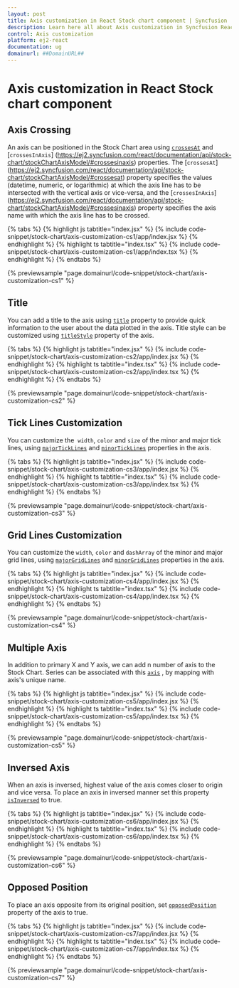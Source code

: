 ```yaml
---
layout: post
title: Axis customization in React Stock chart component | Syncfusion
description: Learn here all about Axis customization in Syncfusion React Stock chart component of Syncfusion Essential JS 2 and more.
control: Axis customization 
platform: ej2-react
documentation: ug
domainurl: ##DomainURL##
---
```


# Axis customization in React Stock chart component

## Axis Crossing

An axis can be positioned in the Stock Chart area using [`crossesAt`](https://ej2.syncfusion.com/react/documentation/api/stock-chart/stockChartAxisModel/#crossesat) and [`crossesInAxis`] (https://ej2.syncfusion.com/react/documentation/api/stock-chart/stockChartAxisModel/#crossesinaxis) properties. The [`crossesAt`] (https://ej2.syncfusion.com/react/documentation/api/stock-chart/stockChartAxisModel/#crossesat) property specifies the values (datetime, numeric, or logarithmic) at which the axis line has to be intersected with the vertical axis or vice-versa, and the [`crossesInAxis`] (https://ej2.syncfusion.com/react/documentation/api/stock-chart/stockChartAxisModel/#crossesinaxis) property specifies the axis name with which the axis line has to be crossed.

{% tabs %}
{% highlight js tabtitle="index.jsx" %}
{% include code-snippet/stock-chart/axis-customization-cs1/app/index.jsx %}
{% endhighlight %}
{% highlight ts tabtitle="index.tsx" %}
{% include code-snippet/stock-chart/axis-customization-cs1/app/index.tsx %}
{% endhighlight %}
{% endtabs %}

 {% previewsample "page.domainurl/code-snippet/stock-chart/axis-customization-cs1" %}

## Title

You can add a title to the axis using [`title`](https://ej2.syncfusion.com/react/documentation/api/stock-chart/stockChartAxisModel/#title) property to provide quick information to the user about the data plotted in the axis. Title style can be customized using [`titleStyle`](https://ej2.syncfusion.com/react/documentation/api/stock-chart/stockChartAxisModel/#titlestyle) property of the axis.

{% tabs %}
{% highlight js tabtitle="index.jsx" %}
{% include code-snippet/stock-chart/axis-customization-cs2/app/index.jsx %}
{% endhighlight %}
{% highlight ts tabtitle="index.tsx" %}
{% include code-snippet/stock-chart/axis-customization-cs2/app/index.tsx %}
{% endhighlight %}
{% endtabs %}

 {% previewsample "page.domainurl/code-snippet/stock-chart/axis-customization-cs2" %}

## Tick Lines Customization

You can customize the  `width`, `color` and `size` of the minor and major tick lines, using [`majorTickLines`](https://ej2.syncfusion.com/react/documentation/api/stock-chart/stockChartAxisModel/#majorticklines) and [`minorTickLines`](https://ej2.syncfusion.com/react/documentation/api/stock-chart/stockChartAxisModel/#minorticklines) properties in the axis.

{% tabs %}
{% highlight js tabtitle="index.jsx" %}
{% include code-snippet/stock-chart/axis-customization-cs3/app/index.jsx %}
{% endhighlight %}
{% highlight ts tabtitle="index.tsx" %}
{% include code-snippet/stock-chart/axis-customization-cs3/app/index.tsx %}
{% endhighlight %}
{% endtabs %}

 {% previewsample "page.domainurl/code-snippet/stock-chart/axis-customization-cs3" %}

## Grid Lines Customization

You can customize the `width`, `color` and `dashArray` of the minor and major grid lines, using [`majorGridLines`](https://ej2.syncfusion.com/react/documentation/api/stock-chart/stockChartAxisModel/#majorgridlines) and [`minorGridLines`](https://ej2.syncfusion.com/react/documentation/api/stock-chart/stockChartAxisModel/#minorgridlines) properties in the axis.

{% tabs %}
{% highlight js tabtitle="index.jsx" %}
{% include code-snippet/stock-chart/axis-customization-cs4/app/index.jsx %}
{% endhighlight %}
{% highlight ts tabtitle="index.tsx" %}
{% include code-snippet/stock-chart/axis-customization-cs4/app/index.tsx %}
{% endhighlight %}
{% endtabs %}

 {% previewsample "page.domainurl/code-snippet/stock-chart/axis-customization-cs4" %}

## Multiple Axis

In addition to primary X and Y axis, we can add n number of axis to the Stock Chart. Series can be associated with this [`axis`](https://ej2.syncfusion.com/react/documentation/api/stock-chart/stockChartAxisModel/) , by mapping with axis's unique name.

{% tabs %}
{% highlight js tabtitle="index.jsx" %}
{% include code-snippet/stock-chart/axis-customization-cs5/app/index.jsx %}
{% endhighlight %}
{% highlight ts tabtitle="index.tsx" %}
{% include code-snippet/stock-chart/axis-customization-cs5/app/index.tsx %}
{% endhighlight %}
{% endtabs %}

 {% previewsample "page.domainurl/code-snippet/stock-chart/axis-customization-cs5" %}

## Inversed Axis

When an axis is inversed, highest value of the axis comes closer to origin and vice versa. To place an axis in inversed manner set this property [`isInversed`](https://ej2.syncfusion.com/react/documentation/api/stock-chart/stockChartAxisModel/#isinversed) to true.

 {% tabs %}
{% highlight js tabtitle="index.jsx" %}
{% include code-snippet/stock-chart/axis-customization-cs6/app/index.jsx %}
{% endhighlight %}
{% highlight ts tabtitle="index.tsx" %}
{% include code-snippet/stock-chart/axis-customization-cs6/app/index.tsx %}
{% endhighlight %}
{% endtabs %}

 {% previewsample "page.domainurl/code-snippet/stock-chart/axis-customization-cs6" %}

## Opposed Position

To place an axis opposite from its original position, set [`opposedPosition`](https://ej2.syncfusion.com/react/documentation/api/stock-chart/stockChartAxisModel/#opposedposition) property of the axis to true.

{% tabs %}
{% highlight js tabtitle="index.jsx" %}
{% include code-snippet/stock-chart/axis-customization-cs7/app/index.jsx %}
{% endhighlight %}
{% highlight ts tabtitle="index.tsx" %}
{% include code-snippet/stock-chart/axis-customization-cs7/app/index.tsx %}
{% endhighlight %}
{% endtabs %}

 {% previewsample "page.domainurl/code-snippet/stock-chart/axis-customization-cs7" %}
